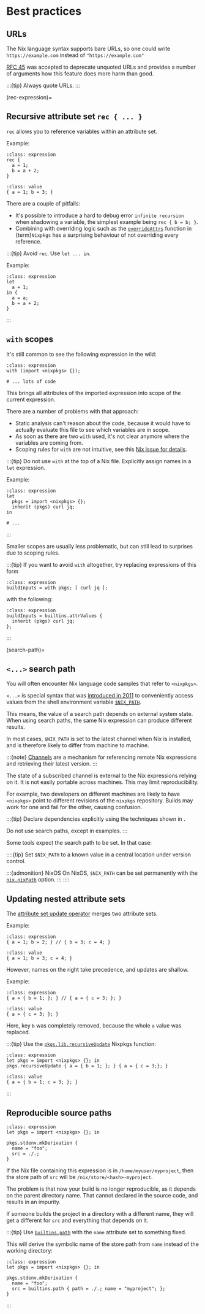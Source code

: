 # Best practices

## URLs

The Nix language syntax supports bare URLs, so one could write `https://example.com` instead of `"https://example.com"`

[RFC 45](https://github.com/NixOS/rfcs/pull/45) was accepted to deprecate unquoted URLs and provides
a number of arguments how this feature does more harm than good.

:::{tip}
Always quote URLs.
:::

(rec-expression)=
## Recursive attribute set `rec { ... }`

`rec` allows you to reference variables within an attribute set.

Example:

```{code-block} nix
:class: expression
rec {
  a = 1;
  b = a + 2;
}
```

```{code-block}
:class: value
{ a = 1; b = 3; }
```

There are a couple of pitfalls:

- It's possible to introduce a hard to debug error `infinite recursion` when shadowing a variable, the simplest example being `rec { b = b; }`.
- Combining with overriding logic such as the [`overrideAttrs`](https://nixos.org/manual/nixpkgs/stable/#sec-pkg-overrideAttrs) function in {term}`Nixpkgs` has a surprising behaviour of not overriding every reference.

:::{tip}
Avoid `rec`. Use `let ... in`.

Example:

```{code-block} nix
:class: expression
let
  a = 1;
in {
  a = a;
  b = a + 2;
}
```
:::


## `with` scopes

It's still common to see the following expression in the wild:

```{code-block} nix
:class: expression
with (import <nixpkgs> {});

# ... lots of code
```

This brings all attributes of the imported expression into scope of the current expression.

There are a number of problems with that approach:

- Static analysis can't reason about the code, because it would have to actually evaluate this file to see which variables are in scope.
- As soon as there are two `with` used, it's not clear anymore where the variables are coming from.
- Scoping rules for `with` are not intuitive, see this [Nix issue for details](https://github.com/NixOS/nix/issues/490).

:::{tip}
Do not use `with` at the top of a Nix file.
Explicitly assign names in a `let` expression.

Example:

```{code-block} nix
:class: expression
let
  pkgs = import <nixpkgs> {};
  inherit (pkgs) curl jq;
in

# ...
```
:::

Smaller scopes are usually less problematic, but can still lead to surprises due to scoping rules.

:::{tip}
If you want to avoid `with` altogether, try replacing expressions of this form

```{code-block} nix
:class: expression
buildInputs = with pkgs; [ curl jq ];
```

with the following:

```{code-block} nix
:class: expression
buildInputs = builtins.attrValues {
  inherit (pkgs) curl jq;
};
```
:::

(search-path)=
## `<...>` search path

You will often encounter Nix language code samples that refer to `<nixpkgs>`.

`<...>` is special syntax that was [introduced in 2011] to conveniently access values from the shell environment variable [`$NIX_PATH`].

[introduced in 2011]: https://github.com/NixOS/nix/commit/1ecc97b6bdb27e56d832ca48cdafd3dbb5185a04
[`$NIX_PATH`]: https://nixos.org/manual/nix/unstable/command-ref/env-common.html?highlight=nix_path#env-NIX_PATH

This means, the value of a search path depends on external system state.
When using search paths, the same Nix expression can produce different results.

In most cases, `$NIX_PATH` is set to the latest channel when Nix is installed, and is therefore likely to differ from machine to machine.

:::{note}
[Channels](https://nixos.org/manual/nix/stable/command-ref/nix-channel.html) are a mechanism for referencing remote Nix expressions and retrieving their latest version.
:::

The state of a subscribed channel is external to the Nix expressions relying on it.
It is not easily portable across machines.
This may limit reproducibility.

For example, two developers on different machines are likely to have `<nixpkgs>` point to different revisions of the `nixpkgs` repository.
Builds may work for one and fail for the other, causing confusion.

:::{tip} 
Declare dependencies explicitly using the techniques shown in [](ref-pinning-nixpkgs).

Do not use search paths, except in examples.
:::

Some tools expect the search path to be set. In that case:

::::{tip}
Set `$NIX_PATH` to a known value in a central location under version control.

:::{admonition} NixOS
On NixOS, `$NIX_PATH` can be set permanently with the [`nix.nixPath`](https://search.nixos.org/options?show=nix.nixPath) option.
:::
::::

## Updating nested attribute sets

The [attribute set update operator](https://nixos.org/manual/nix/stable/language/operators.html#update) merges two attribute sets.

Example:

```{code-block} nix
:class: expression
{ a = 1; b = 2; } // { b = 3; c = 4; }
```

```{code-block} nix
:class: value
{ a = 1; b = 3; c = 4; }
```

However, names on the right take precedence, and updates are shallow.

Example:

```{code-block} nix
:class: expression
{ a = { b = 1; }; } // { a = { c = 3; }; }
```

```{code-block} nix
:class: value
{ a = { c = 3; }; }
```

Here, key `b` was completely removed, because the whole `a` value was replaced.

:::{tip}
Use the [`pkgs.lib.recursiveUpdate`](https://nixos.org/manual/nixpkgs/stable/#function-library-lib.attrsets.recursiveUpdate) Nixpkgs function:

```{code-block} nix
:class: expression
let pkgs = import <nixpkgs> {}; in
pkgs.recursiveUpdate { a = { b = 1; }; } { a = { c = 3;}; }
```

```{code-block} nix
:class: value
{ a = { b = 1; c = 3; }; }
```
:::

## Reproducible source paths

```{code-block} nix
:class: expression
let pkgs = import <nixpkgs> {}; in

pkgs.stdenv.mkDerivation {
  name = "foo";
  src = ./.;
}
```

If the Nix file containing this expression is in `/home/myuser/myproject`, then the store path of `src` will be `/nix/store/<hash>-myproject`.

The problem is that now your build is no longer reproducible, as it depends on the parent directory name.
That cannot declared in the source code, and results in an impurity.

If someone builds the project in a directory with a different name, they will get a different for `src` and everything that depends on it.

:::{tip}
Use [`builtins.path`](https://nixos.org/manual/nix/stable/language/builtins.html#builtins-path) with the `name` attribute set to something fixed.

This will derive the symbolic name of the store path from `name` instead of the working directory:

```{code-block} nix
:class: expression
let pkgs = import <nixpkgs> {}; in

pkgs.stdenv.mkDerivation {
  name = "foo";
  src = builtins.path { path = ./.; name = "myproject"; };
}
```
:::

